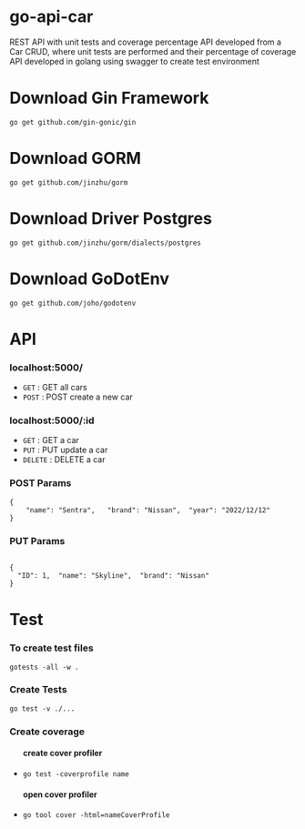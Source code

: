 # go-api-car

REST API with unit tests and coverage percentage
API developed from a Car CRUD, where unit tests are performed and their percentage of coverage
API developed in golang using swagger to create test environment

# Download Gin Framework
<pre><code>go get github.com/gin-gonic/gin</code></pre>

# Download GORM
<pre><code>go get github.com/jinzhu/gorm</code></pre>

# Download Driver Postgres
<pre><code>go get github.com/jinzhu/gorm/dialects/postgres</code></pre>

# Download GoDotEnv
<pre><code>go get github.com/joho/godotenv</code></pre>

# API
<h3>localhost:5000/</h3>
<ul>
<li><code>GET</code> : GET all cars</li>
<li><code>POST</code> : POST create a new car</li>
</ul>

<h3>localhost:5000/:id</h3>
<ul>
<li><code>GET</code> : GET a car</li>
<li><code>PUT</code> : PUT update a car</li>
<li><code>DELETE</code> : DELETE a car</li>
</ul>

<h3>POST Params</h3>
<pre><code>{
	"name": "Sentra",	"brand": "Nissan",  "year": "2022/12/12"
}
</code></pre>

<h3>PUT Params</h3>
<pre><code>
{
  "ID": 1,	"name": "Skyline",	"brand": "Nissan"    
}
</code></pre>

# Test 
<h3>To create test files</h3>
<pre><code>gotests -all -w .</code></pre>

<h3>Create Tests</h3>
<pre><code>go test -v ./...</code></pre>

<h3>Create coverage</h3>
<ul>
  <h4>create cover profiler</h4>
  <li>
    <pre><code>go test -coverprofile name<nameController></code></pre>
  </li>
  <h4>open cover profiler</h4>
  <li>
    <pre><code>go tool cover -html=nameCoverProfile</code></pre>
  </li>
</ul>
